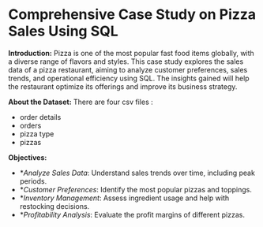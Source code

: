# Comprehensive Case Study on Pizza Sales Using SQL
**Introduction:**
Pizza is one of the most popular fast food items globally, with a diverse range of flavors and styles. This case study explores the sales data of a pizza restaurant, aiming to analyze customer preferences, sales trends, and operational efficiency using SQL. The insights gained will help the restaurant optimize its offerings and improve its business strategy.

**About the Dataset:**
There are four csv files :
- order details
- orders
- pizza type
- pizzas

**Objectives:**
- **Analyze Sales Data*: Understand sales trends over time, including peak periods.
- **Customer Preferences*: Identify the most popular pizzas and toppings.
- **Inventory Management*: Assess ingredient usage and help with restocking decisions.
- **Profitability Analysis*: Evaluate the profit margins of different pizzas.
